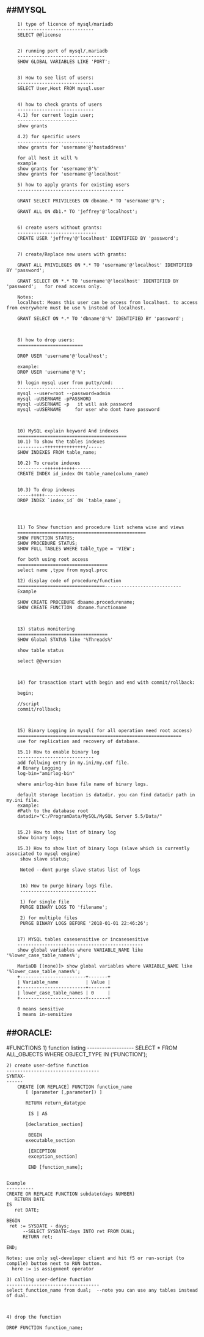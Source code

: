 ##MYSQL
----------------


		1) type of licence of mysql/mariadb
		----------------------------
		SELECT @@license
		
		
		2) running port of mysql/,mariadb
		--------------------------------
		SHOW GLOBAL VARIABLES LIKE 'PORT';
		
		
		3) How to see list of users:
		----------------------------
		SELECT User,Host FROM mysql.user
		
		
		4) how to check grants of users
		----------------------------
		4.1) for current login user;
		----------------------
		show grants
		
		4.2) for specific users
		----------------------------
		show grants for 'username'@'hostaddress'
		
		for all host it will %
		example
		show grants for 'username'@'%'
		show grants for 'username'@'localhost'
		
		5) how to apply grants for existing users
		---------------------------------------
		
		GRANT SELECT PRIVILEGES ON dbname.* TO 'username'@'%';
		
		GRANT ALL ON db1.* TO 'jeffrey'@'localhost';
		
		
		6) create users without grants:
		-----------------------------
		CREATE USER 'jeffrey'@'localhost' IDENTIFIED BY 'password';
		
		
		7) create/Replace new users with grants:
		
		GRANT ALL PRIVILEGES ON *.* TO 'username'@'localhost' IDENTIFIED BY 'password';
		
		GRANT SELECT ON *.* TO 'username'@'localhost' IDENTIFIED BY 'password';   for read access only.
		
		Notes:
		localhost: Means this user can be access from localhost. to access from everywhere must be use % instead of localhost.
		
		GRANT SELECT ON *.* TO 'dbname'@'%' IDENTIFIED BY 'password'; 
		
		
		
		8) how to drop users:
		========================
		
		DROP USER 'username'@'localhost';
		
		example:
		DROP USER 'username'@'%';
		
		9) login mysql user from putty/cmd:
		---------------------------------------
		mysql --user=root --password=admin 
		mysql -uUSERNAME -pPASSWORD
		mysql -uUSERNAME -p   it will ask password
		mysql -uUSERNAME     for user who dont have password
		
			
		
		10) MySQL explain keyword And indexes
		========================================
		10.1) To show the tables indexes
		----------+++++++++++++++/-----
		SHOW INDEXES FROM table_name;
		
		10.2) To create indexes
		----------+++++++++++------
		CREATE INDEX id_index ON table_name(column_name)
		
		
		10.3) To drop indexes
		-----+++++------------
		DROP INDEX `index_id` ON `table_name`;
		
		
		
		
		11) To Show function and procedure list schema wise and views
		===============================================
		SHOW FUNCTION STATUS;
		SHOW PROCEDURE STATUS;
		SHOW FULL TABLES WHERE table_type = 'VIEW';
		
		for both using root access
		=================================
		select name ,type from mysql.proc
		
		12) display code of procedure/function
		================================----------------------------
		Example
		
		SHOW CREATE PROCEDURE dbaame.procedurename;
		SHOW CREATE FUNCTION  dbname.functioname
		
		
		
		13) status monitering
		=================================
		SHOW Global STATUS like '%Threads%'
		
		show table status
		
		select @@version
		
		
		
		14) for trasaction start with begin and end with commit/rollback:	
		
		begin;
	
		//script	
		commit/rollback;
		
		
		
		15) Binary Logging in mysql( for all operation need root access)
		============================================================
		use for replication and recovery of database.
		
		15.1) How to enable binary log
		----------------------------
		add follwing entry in my.ini/my.cnf file.
		# Binary Logging
		log-bin="amirlog-bin"
		
		where amirlog-bin base file name of binary logs.
		
		default storage location is datadir. you can find datadir path in my.ini file.
		example:
		#Path to the database root
		datadir="C:/ProgramData/MySQL/MySQL Server 5.5/Data/"
		
		
		15.2) How to show list of binary log
		show binary logs;
		
		15.3) How to show list of binary logs (slave which is currently associated to mysql engine)
		 show slave status;
		 
		 Noted --dont purge slave status list of logs
		 
		 
		 16) How to purge binary logs file.
		 ----------------------------
		 
		 1) for single file
		 PURGE BINARY LOGS TO 'filename';
		 
		 2) for multiple files
		 PURGE BINARY LOGS BEFORE '2018-01-01 22:46:26';
		 
		
		17) MYSQL tables casesensitive or incasesesitive
		----------------------------------------------
		show global variables where VARIABLE_NAME like '%lower_case_table_names%';
		
		MariaDB [(none)]> show global variables where VARIABLE_NAME like '%lower_case_table_names%';
		+------------------------+-------+
		| Variable_name          | Value |
		+------------------------+-------+
		| lower_case_table_names | 0     |
		+------------------------+-------+
		
		0 means sensitive
		1 means in-sensitive
		  
		 
		

##ORACLE:
----------------

#FUNCTIONS
	1) function listing
	-------------------
	SELECT * FROM ALL_OBJECTS WHERE OBJECT_TYPE IN ('FUNCTION');
	
	2) create user-define function
	----------------------------------
	SYNTAX-
	------
		CREATE [OR REPLACE] FUNCTION function_name
		   [ (parameter [,parameter]) ]
		
		   RETURN return_datatype
		
			IS | AS
		
		   [declaration_section]
		
			BEGIN
		   executable_section
		
			[EXCEPTION
		   	exception_section]
		
			END [function_name];
	
	
	Example
	----------
	CREATE OR REPLACE FUNCTION subdate(days NUMBER)
	   RETURN DATE
	IS 
	   ret DATE;
	
	BEGIN
	 ret := SYSDATE - days;
	      --SELECT SYSDATE-days INTO ret FROM DUAL;
	      RETURN ret;
	
	END;
	
	Notes: use only sql-developer client and hit f5 or run-script (to compile) button next to RUN button.
	  here := is assignment operator
	
	3) calling user-define function
	----------------------------------
	select function_name from dual;  --note you can use any tables instead of dual.



	4) drop the function
	
	DROP FUNCTION function_name;  
	
	
